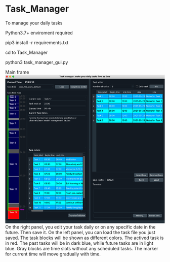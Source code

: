 # Task_Manager
To manage your daily tasks

Python3.7+ enviroment required

pip3 install -r requirements.txt

cd to Task_Manager

python3 task_manager_gui.py

Main frame 
![main frame](https://github.com/jackey-qiu/Task_Manager/blob/master/pics/main_gui.png)
On the right panel, you edit your task daily or on any specific date in the future. Then save it.
On the left panel, you can load the task file you just saved. The task blocks will be shown as different colors. The actived task is in red. The past tasks will be in dark blue, while future tasks are in light blue. Gray blocks are time slots without any scheduled tasks. The marker for current time will move gradually with time. 
